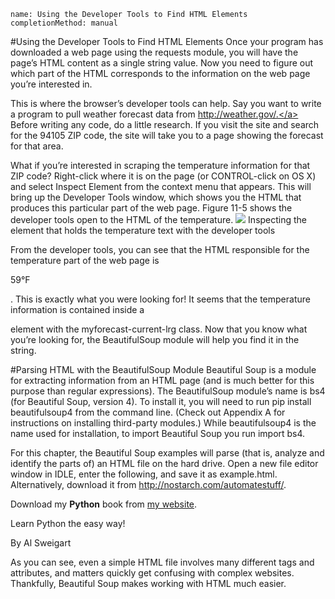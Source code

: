 ```ngMeta
name: Using the Developer Tools to Find HTML Elements
completionMethod: manual
```
#Using the Developer Tools to Find HTML Elements
Once your program has downloaded a web page using the requests module, you will have the page’s HTML content as a single string value. Now you need to figure out which part of the HTML corresponds to the information on the web page you’re interested in.

This is where the browser’s developer tools can help. Say you want to write a program to pull weather forecast data from <span><a href="http://weather.gov/.">http://weather.gov/.</a></span> Before writing any code, do a little research. If you visit the site and search for the 94105 ZIP code, the site will take you to a page showing the forecast for that area.

What if you’re interested in scraping the temperature information for that ZIP code? Right-click where it is on the page (or CONTROL-click on OS X) and select Inspect Element from the context menu that appears. This will bring up the Developer Tools window, which shows you the HTML that produces this particular part of the web page. Figure 11-5 shows the developer tools open to the HTML of the temperature.
![](assets/000014.jpg)
Inspecting the element that holds the temperature text with the developer tools

From the developer tools, you can see that the HTML responsible for the temperature part of the web page is <p class="myforecast-current -lrg">59°F</p>. This is exactly what you were looking for! It seems that the temperature information is contained inside a <p> element with the myforecast-current-lrg class. Now that you know what you’re looking for, the BeautifulSoup module will help you find it in the string.

#Parsing HTML with the BeautifulSoup Module
Beautiful Soup is a module for extracting information from an HTML page (and is much better for this purpose than regular expressions). The BeautifulSoup module’s name is bs4 (for Beautiful Soup, version 4). To install it, you will need to run pip install beautifulsoup4 from the command line. (Check out Appendix A for instructions on installing third-party modules.) While beautifulsoup4 is the name used for installation, to import Beautiful Soup you run import bs4.

For this chapter, the Beautiful Soup examples will parse (that is, analyze and identify the parts of) an HTML file on the hard drive. Open a new file editor window in IDLE, enter the following, and save it as example.html. Alternatively, download it from http://nostarch.com/automatestuff/.


<!-- This is the example.html example file. -->

<html><head><title>The Website Title</title></head>
<body>
<p>Download my <strong>Python</strong> book from <a href="http://
inventwithpython.com">my website</a>.</p>
<p class="slogan">Learn Python the easy way!</p>
<p>By <span id="author">Al Sweigart</span></p>
</body></html>
As you can see, even a simple HTML file involves many different tags and attributes, and matters quickly get confusing with complex websites. Thankfully, Beautiful Soup makes working with HTML much easier.

